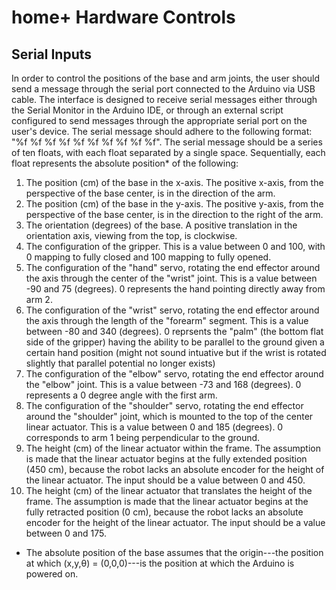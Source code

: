 # home+ Hardware Controls
## Serial Inputs
In order to control the positions of the base and arm joints, the user should send a message through the serial port connected to the Arduino via USB cable. The interface is designed to receive serial messages either through the Serial Monitor in the Arduino IDE, or through an external script configured to send messages through the appropriate serial port on the user's device. The serial message should adhere to the following format: "%f %f %f %f %f %f %f %f %f %f". The serial message should be a series of ten floats, with each float separated by a single space. Sequentially, each float represents the absolute position* of the following:
1. The position (cm) of the base in the x-axis. The positive x-axis, from the perspective of the base center, is in the direction of the arm.
2. The position (cm) of the base in the y-axis. The positive y-axis, from the perspective of the base center, is in the direction to the right of the arm.
3. The orientation (degrees) of the base. A positive translation in the orientation axis, viewing from the top, is clockwise.
4. The configuration of the gripper. This is a value between 0 and 100, with 0 mapping to fully closed and 100 mapping to fully opened.
5. The configuration of the "hand" servo, rotating the end effector around the axis through the center of the "wrist" joint. This is a value between -90 and 75 (degrees). 0 represents the hand pointing directly away from arm 2.
6. The configuration of the "wrist" servo, rotating the end effector around the axis through the length of the "forearm" segment. This is a value between -80 and 340 (degrees). 0 reprsents the "palm" (the bottom flat side of the gripper) having the ability to be parallel to the ground given a certain hand position (might not sound intuative but if the wrist is rotated slightly that parallel potential no longer exists)
7. The configuration of the "elbow" servo, rotating the end effector around the "elbow" joint. This is a value between -73 and 168 (degrees). 0 represents a 0 degree angle with the first arm.
8. The configuration of the "shoulder" servo, rotating the end effector around the "shoulder" joint, which is mounted to the top of the center linear actuator. This is a value between 0 and 185 (degrees). 0 corresponds to arm 1 being perpendicular to the ground.
9. The height (cm) of the linear actuator within the frame. The assumption is made that the linear actuator begins at the fully extended position (450 cm), because the robot lacks an absolute encoder for the height of the linear actuator. The input should be a value between 0 and 450.
10. The height (cm) of the linear actuator that translates the height of the frame. The assumption is made that the linear actuator begins at the fully retracted position (0 cm), because the robot lacks an absolute encoder for the height of the linear actuator. The input should be a value between 0 and 175.
* The absolute position of the base assumes that the origin---the position at which (x,y,θ) = (0,0,0)---is the position at which the Arduino is powered on.

